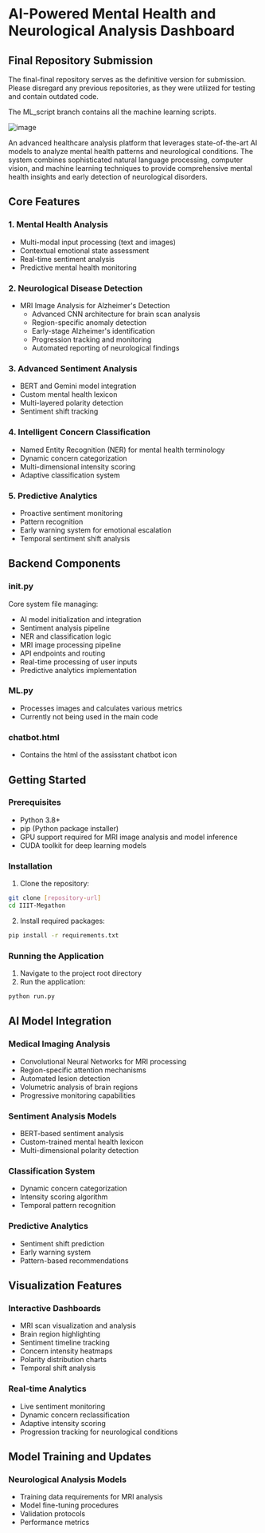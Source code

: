 # AI-Powered Mental Health and Neurological Analysis Dashboard

## Final Repository Submission

The final-final repository serves as the definitive version for submission. Please disregard any previous repositories, as they were utilized for testing and contain outdated code.

The ML_script branch contains all the machine learning scripts.

![image](https://github.com/user-attachments/assets/d959e0cd-5271-486d-b2f5-0f3c9bf0f223)


An advanced healthcare analysis platform that leverages state-of-the-art AI models to analyze mental health patterns and neurological conditions. The system combines sophisticated natural language processing, computer vision, and machine learning techniques to provide comprehensive mental health insights and early detection of neurological disorders.

## Core Features

### 1. Mental Health Analysis
- Multi-modal input processing (text and images)
- Contextual emotional state assessment
- Real-time sentiment analysis
- Predictive mental health monitoring

### 2. Neurological Disease Detection
- MRI Image Analysis for Alzheimer's Detection
  - Advanced CNN architecture for brain scan analysis
  - Region-specific anomaly detection
  - Early-stage Alzheimer's identification
  - Progression tracking and monitoring
  - Automated reporting of neurological findings

### 3. Advanced Sentiment Analysis
- BERT and Gemini model integration
- Custom mental health lexicon
- Multi-layered polarity detection
- Sentiment shift tracking

### 4. Intelligent Concern Classification
- Named Entity Recognition (NER) for mental health terminology
- Dynamic concern categorization
- Multi-dimensional intensity scoring
- Adaptive classification system

### 5. Predictive Analytics
- Proactive sentiment monitoring
- Pattern recognition
- Early warning system for emotional escalation
- Temporal sentiment shift analysis

## Backend Components

### __init__.py
Core system file managing:
- AI model initialization and integration
- Sentiment analysis pipeline
- NER and classification logic
- MRI image processing pipeline
- API endpoints and routing
- Real-time processing of user inputs
- Predictive analytics implementation

### ML.py
- Processes images and calculates various metrics
- Currently not being used in the main code

### chatbot.html
- Contains the html of the assisstant chatbot icon
  
## Getting Started

### Prerequisites
- Python 3.8+
- pip (Python package installer)
- GPU support required for MRI image analysis and model inference
- CUDA toolkit for deep learning models

### Installation

1. Clone the repository:
```bash
git clone [repository-url]
cd IIIT-Megathon
```

2. Install required packages:
```bash
pip install -r requirements.txt
```

### Running the Application

1. Navigate to the project root directory
2. Run the application:
```bash
python run.py
```

## AI Model Integration

### Medical Imaging Analysis
- Convolutional Neural Networks for MRI processing
- Region-specific attention mechanisms
- Automated lesion detection
- Volumetric analysis of brain regions
- Progressive monitoring capabilities

### Sentiment Analysis Models
- BERT-based sentiment analysis
- Custom-trained mental health lexicon
- Multi-dimensional polarity detection

### Classification System
- Dynamic concern categorization
- Intensity scoring algorithm
- Temporal pattern recognition

### Predictive Analytics
- Sentiment shift prediction
- Early warning system
- Pattern-based recommendations

## Visualization Features

### Interactive Dashboards
- MRI scan visualization and analysis
- Brain region highlighting
- Sentiment timeline tracking
- Concern intensity heatmaps
- Polarity distribution charts
- Temporal shift analysis

### Real-time Analytics
- Live sentiment monitoring
- Dynamic concern reclassification
- Adaptive intensity scoring
- Progression tracking for neurological conditions

## Model Training and Updates

### Neurological Analysis Models
- Training data requirements for MRI analysis
- Model fine-tuning procedures
- Validation protocols
- Performance metrics
